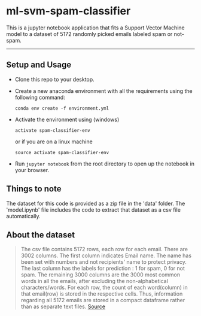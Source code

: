 # ml-svm-spam-classifier
This is a jupyter notebook application that fits a Support Vector Machine model to a dataset of 5172 randomly picked emails labeled spam or not-spam.

---

## Setup and Usage

- Clone this repo to your desktop.
- Create a new anaconda environment with all the requirements using the following command:

      conda env create -f environment.yml

- Activate the environment using (windows)

      activate spam-classifier-env

  or if you are on a linux machine

      source activate spam-classifier-env

- Run `jupyter notebook` from the root directory to open up the notebook in your browser.

## Things to note

The dataset for this code is provided as a zip file in the 'data' folder. The 'model.ipynb' file includes the code to extract that dataset as a csv file automatically.

## About the dataset

> The csv file contains 5172 rows, each row for each email. There are 3002 columns. The first column indicates Email name. The name has been set with numbers and not recipients' name to protect privacy. The last column has the labels for prediction : 1 for spam, 0 for not spam. The remaining 3000 columns are the 3000 most common words in all the emails, after excluding the non-alphabetical characters/words. For each row, the count of each word(column) in that email(row) is stored in the respective cells. Thus, information regarding all 5172 emails are stored in a compact dataframe rather than as separate text files.
[Source](https://www.kaggle.com/balaka18/email-spam-classification-dataset-csv)
